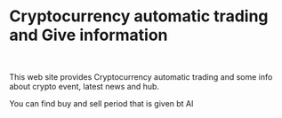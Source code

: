 <h1>Cryptocurrency automatic trading and Give information</h1>
<br>
<p> This web site provides Cryptocurrency automatic trading and some info about crypto event, latest news and hub.</p>
<p> You can find buy and sell period that is given bt AI
